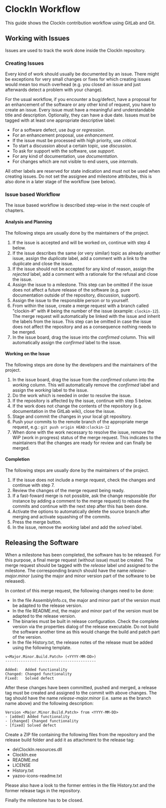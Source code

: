# ClockIn Workflow
This guide shows the ClockIn contribution workflow using GitLab and Git.

## Working with Issues
Issues are used to track the work done inside the ClockIn repository.

### Creating Issues
Every kind of work should usually be documented by an issue. There might be exceptions for very small changes or fixes for which creating issues would mean too much overhead (e.g. you closed an issue and just afterwards detect a problem with your change).

For the usual workflow, if you encounter a bug/defect, have a proposal for an enhancement of the software or any other kind of request, you have to create an issue. Every issue must have a meaningful and understandable title and description. Optionally, they can have a due date. Issues must be tagged with at least one appropriate descriptive label:

- For a software defect, use *bug* or *regression*.
- For an enhancement proposal, use *enhancement*.
- If the issue must be processed with high priority, use *critical*.
- To start a discussion about a certain topic, use *discussion*.
- To ask for support with the software, use *support*.
- For any kind of documentation, use *documentation*.
- For changes which are not visible to end users, use *internals*.

All other labels are reserved for state indication and must not be used when creating issues. Do not set the assignee and milestone attributes, this is also done in a later stage of the workflow (see below).

### Issue based Workflow
The issue based workflow is described step-wise in the next couple of chapters.

#### Analysis and Planning
The following steps are usually done by the maintainers of the project.

1. If the issue is accepted and will be worked on, continue with step 4 below.
2. If the issue describes the same (or very similar) topic as already another issue, assign the *duplicate* label, add a comment with a link to the duplicate and close the issue.
3. If the issue should not be accepted for any kind of reason, assign the *rejected* label, add a comment with a rationale for the refusal and close the issue.
4. Assign the issue to a milestone. This step can be omitted if the issue does not affect a future release of the software (e.g. pure documentation outside of the repository, discussion, support).
5. Assign the issue to the responsible person or to yourself.
6. From within the issue, create a merge request with a branch called "clockin-#" with *#* being the number of the issue (example: `clockin-12`). The merge request will automatically be linked with the issue and inherit the labels from the issue. This step can be omitted in case the issue does not affect the repository and as a consequence nothing needs to be merged.
7. In the issue board, drag the issue into the *confirmed* column. This will automatically assign the *confirmed* label to the issue.

#### Working on the Issue
The following steps are done by the developers and the maintainers of the project.

1. In the issue board, drag the issue from the *confirmed* column into the *working* column. This will automatically remove the *confirmed* label and assign the *working* label to the issue.
2. Do the work which is needed in order to resolve the issue.
3. If the repository is affected by the issue, continue with step 5 below.
4. If the work does not change the contents of the repository (e.g. documentation in the GitLab wiki), close the issue.
5. Stage and commit the changes in your local git repository.
6. Push your commits to the remote branch of the appropriate merge request, e.g.:
`git push origin HEAD:clockin-12`
7. When done with the work necessary to resolve the issue, remove the WiP (work in progress) status of the merge request. This indicates to the maintainers that the changes are ready for review and can finally be merged.

#### Completion
The following steps are usually done by the maintainers of the project.

1. If the issue does not include a merge request, check the changes and continue with step 7.
2. Review the changes of the merge request being ready.
3. If a fast-foward merge is not possible, ask the change responsible (for instance by adding a comment to the merge request) to rebase the commits and continue with the next step after this has been done.
4. Activate the options to automatically delete the source branch after merging and activate squashing of the commits.
5. Press the merge button.
6. In the issue, remove the *working* label and add the *solved* label.

## Releasing the Software
When a milestone has been completed, the software has to be released. For this purpose, a final merge request (without issue) must be created. The merge request should be tagged with the *release* label und assigned to the milestone. The corresponding branch should have the name *release-major.minor* (using the major and minor version part of the software to be released).

In context of this merge request, the following changes need to be done:

- In the file AssemblyInfo.cs, the major and minor part of the version must be adapted to the release version.
- In the file README.md, the major and minor part of the version must be adapted to the release version.
- The binaries must be built in release configuration. Check the complete version via the properties dialog of the release executable. Do not build the software another time as this would change the build and patch part of the version.
- In the file History.txt, the release notes of the release must be added using the following template.
```
v<Major.Minor.Build.Patch> (<YYYY-MM-DD>)
-----------------------------------------

Added:   Added functionality
Changed: Changed functionality
Fixed:   Solved defect
```
After these changes have been committed, pushed and merged, a release tag must be created and assigned to the commit with above changes. The tag should have the name *release-major.minor* (i.e. same as the branch name above) and the following description:
```
Version <Major.Minor.Build.Patch> from <YYYY-MM-DD>
- [added] Added functionality
- [changed] Changed functionality
- [fixed] Solved defect
```
Create a ZIP file containing the following files from the repository and the release build folder and add it as attachment to the release tag:
- de\ClockIn.resources.dll
- ClockIn.exe
- README.md
- LICENSE
- History.txt
- yazoo-icons-readme.txt

Please also have a look to the former entries in the file History.txt and the former release tags in the repository.

Finally the milestone has to be closed.